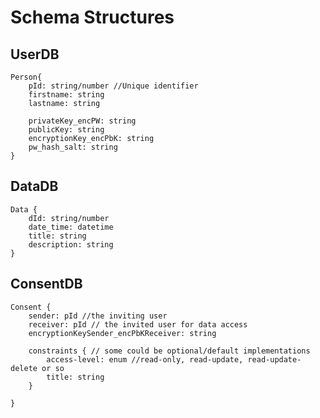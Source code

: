 # Schema Structures #
## UserDB ##
    Person{
    	pId: string/number //Unique identifier
		firstname: string
		lastname: string
		
		privateKey_encPW: string
		publicKey: string
		encryptionKey_encPbK: string
		pw_hash_salt: string
    }
## DataDB ##
    Data {
		dId: string/number
		date_time: datetime
		title: string
		description: string		
	}
## ConsentDB ##
    Consent {
		sender: pId //the inviting user
		receiver: pId // the invited user for data access
		encryptionKeySender_encPbKReceiver: string

		constraints { // some could be optional/default implementations
			access-level: enum //read-only, read-update, read-update-delete or so
			title: string
		}
		 
 	}